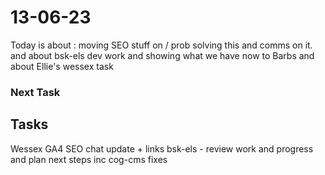 # 13-06-23

Today is about :
moving SEO stuff on / prob solving this and comms on it.
and about bsk-els dev work and showing what we have now to Barbs
and about Ellie's wessex task


### Next Task

## Tasks
Wessex GA4
SEO chat update + links
bsk-els - review work and progress and plan next steps inc cog-cms fixes